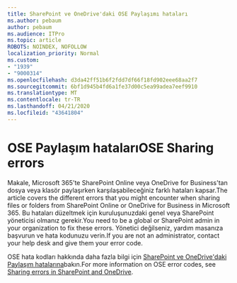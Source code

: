 ```yaml
---
title: SharePoint ve OneDrive'daki OSE Paylaşımı hataları
ms.author: pebaum
author: pebaum
ms.audience: ITPro
ms.topic: article
ROBOTS: NOINDEX, NOFOLLOW
localization_priority: Normal
ms.custom:
- "1939"
- "9000314"
ms.openlocfilehash: d3da42ff51b6f2fdd7df66f18fd902eee68aa2f7
ms.sourcegitcommit: 6bf1d945b4fd6a1fe37d00c5ea99adea7eef9910
ms.translationtype: MT
ms.contentlocale: tr-TR
ms.lasthandoff: 04/21/2020
ms.locfileid: "43641804"
---
```

# <a name="ose-sharing-errors"></a><span data-ttu-id="56aaf-102">OSE Paylaşım hataları</span><span class="sxs-lookup"><span data-stu-id="56aaf-102">OSE Sharing errors</span></span>

<span data-ttu-id="56aaf-103">Makale, Microsoft 365'te SharePoint Online veya OneDrive for Business'tan dosya veya klasör paylaşırken karşılaşabileceğiniz farklı hataları kapsar.</span><span class="sxs-lookup"><span data-stu-id="56aaf-103">The article covers the different errors that you might encounter when sharing files or folders from SharePoint Online or OneDrive for Business in Microsoft 365.</span></span> <span data-ttu-id="56aaf-104">Bu hataları düzeltmek için kuruluşunuzdaki genel veya SharePoint yöneticisi olmanız gerekir.</span><span class="sxs-lookup"><span data-stu-id="56aaf-104">You need to be a global or SharePoint admin in your organization to fix these errors.</span></span> <span data-ttu-id="56aaf-105">Yönetici değilseniz, yardım masanıza başvurun ve hata kodunuzu verin.</span><span class="sxs-lookup"><span data-stu-id="56aaf-105">If you are not an administrator, contact your help desk and give them your error code.</span></span>

<span data-ttu-id="56aaf-106">OSE hata kodları hakkında daha fazla bilgi için [SharePoint ve OneDrive'daki Paylaşım hatalarına](https://docs.microsoft.com/sharepoint/sharepoint-onedrive-error-message)bakın.</span><span class="sxs-lookup"><span data-stu-id="56aaf-106">For more information on OSE error codes, see [Sharing errors in SharePoint and OneDrive](https://docs.microsoft.com/sharepoint/sharepoint-onedrive-error-message).</span></span>
